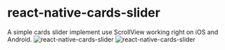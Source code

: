 # react-native-cards-slider
A simple cards slider implement use ScrollView working right on iOS and Android.
![react-native-cards-slider](http://ac-spul1riu.clouddn.com/C7fy2E9dtShvK015ondEN1BnOmMdjXNSpjYCTf4o.gif)
![react-native-cards-slider](http://ac-spul1riu.clouddn.com/0wNKdIx5FAsCy5CO9rDdLMARYykkrJI2WgSfuwKo.gif)
